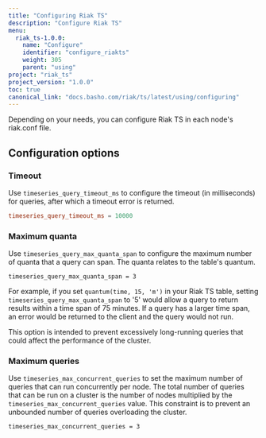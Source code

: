 ```yaml
---
title: "Configuring Riak TS"
description: "Configure Riak TS"
menu:
  riak_ts-1.0.0:
    name: "Configure"
    identifier: "configure_riakts"
    weight: 305
    parent: "using"
project: "riak_ts"
project_version: "1.0.0"
toc: true
canonical_link: "docs.basho.com/riak/ts/latest/using/configuring"
---
```



Depending on your needs, you can configure Riak TS in each node's riak.conf file.

## Configuration options

### Timeout

Use `timeseries_query_timeout_ms` to configure the timeout (in milliseconds) for queries, after which a timeout error is returned.

```riak.conf
timeseries_query_timeout_ms = 10000
```

### Maximum quanta

Use `timeseries_query_max_quanta_span` to configure the maximum number of quanta that a query can span.  The quanta relates to the table's quantum.

```
timeseries_query_max_quanta_span = 3
```

For example, if you set `quantum(time, 15, 'm')` in your Riak TS table, setting `timeseries_query_max_quanta_span` to '5' would allow a query to return results within a time span of 75 minutes.  If a query has a larger time span, an error would be returned to the client and the query would not run.

This option is intended to prevent excessively long-running queries that could affect the performance of the cluster.


### Maximum queries

Use `timeseries_max_concurrent_queries` to set the maximum number of queries that can run concurrently per node. The total number of queries that can be run on a cluster is the number of nodes multiplied by the `timeseries_max_concurrent_queries` value. This constraint is to prevent an unbounded number of queries overloading the cluster.

```
timeseries_max_concurrent_queries = 3
```